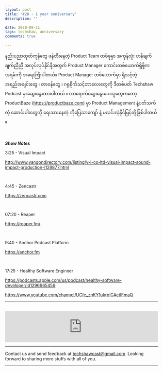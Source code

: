 ```yaml
---
layout: post
title: "#28 - 1 year anniversary"
description: ""

date: 2020-08-21
tags: techshaw, anniversary
comments: true

--- 
```


နည်းပညာထုတ်ကုန်‌တွေ ဖန်တီးနေတဲ့ Product Team တစ်ခုမှာ အကုန်လုံး ဟန်ချက်ချက်ညီညီ အလုပ်လုပ်နိုင်ဖို့အတွက် Product Manager ကောင်းတစ်ယောက်ရှိဖို့က အရမ်းကို အရေးကြီးပါတယ်။ Product Manager တစ်ယောက်မှာ ရှိသင့်တဲ့ အရည်အချင်းတွေ ၊ တာဝန်တွေ ၊ ဂရုစိုက်သင့်တာလေးတွေကို ဒီတစ်ပတ် Techshaw Podcast မှာဆွေးနွေးထားပါတယ် ။ လာရောက်ဆွေးနွေးပေးသူတွေကတော့ ProductBaze (https://productbaze.com) မှာ Product Management နဲ့ပတ်သက်တဲ့ ဆောင်းပါးတွေကို ရေးသားနေတဲ့ ကိုပြေသာကျော် နဲ့ မလင်းလဲ့နိုင်မြင့်တို့ဖြစ်ပါတယ် ။ 


<br/>

<p><em><strong>Show Notes</strong></em></p>
<p>3:25 - Visual Impact</p>
<p><a href="http://www.yangondirectory.com/listing/v-i-co-ltd-visual-impact-sound-impact-production-l128877.html">http://www.yangondirectory.com/listing/v-i-co-ltd-visual-impact-sound-impact-production-l128877.html</a></p>
<p><br></p>
<p>4:45 - Zencastr</p>
<p><a href="https://zencastr.com/">https://zencastr.com</a></p>
<p><br></p>
<p>07:20 - Reaper</p>
<p><a href="https://reaper.fm/">https://reaper.fm/</a></p>
<p><br></p>
<p>9:40 - Anchor Podcast Platform</p>
<p><a href="https://anchor.fm/">https://anchor.fm</a></p>
<p><br></p>
<p>17:25 - Healthy Software Engineer</p>
<p><a href="https://podcasts.apple.com/us/podcast/healthy-software-developer/id1296965456">https://podcasts.apple.com/us/podcast/healthy-software-developer/id1296965456</a></p>
<p><a href="https://www.youtube.com/channel/UCfe_znKY1ukrqlGActlFmaQ">https://www.youtube.com/channel/UCfe_znKY1ukrqlGActlFmaQ</a></p>

***


<br/>

<iframe src="https://anchor.fm/techshaw/embed/episodes/1-Year-Anniversary-eiehqe" height="102px" width="100%" frameborder="0" scrolling="no"></iframe>


***



Contact us and send feedback at [techshawcast@gmail.com](mailto:techshawcast@gmail.com). Looking forward to sharing more stuffs with all of you.

---